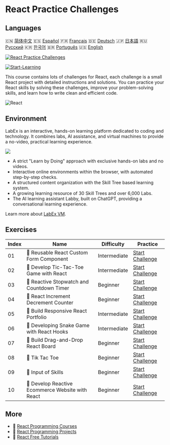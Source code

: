 # React Practice Challenges

## Languages

🇨🇳 [简体中文](README_zh.md) 🇪🇸 [Español](README_es.md) 🇫🇷 [Français](README_fr.md) 🇩🇪 [Deutsch](README_de.md) 🇯🇵 [日本語](README_ja.md) 🇷🇺 [Русский](README_ru.md) 🇰🇷 [한국어](README_ko.md) 🇧🇷 [Português](README_pt.md) 🇺🇸 [English](README.md) 

[![React Practice Challenges](https://cover-creator.labex.io/react-practice-challenges.png)](https://labex.io/courses/react-practice-challenges)

[![Start-Learning](https://img.shields.io/badge/Start-Learning-whitesmoke?style=for-the-badge)](https://labex.io/courses/react-practice-challenges)

This course contains lots of challenges for React, each challenge is a small React project with detailed instructions and solutions. You can practice your React skills by solving these challenges, improve your problem-solving skills, and learn how to write clean and efficient code.

![React](https://img.shields.io/badge/React-whitesmoke?style=for-the-badge&logo=react)


## Environment

LabEx is an interactive, hands-on learning platform dedicated to coding and technology. It combines labs, AI assistance, and virtual machines to provide a no-video, practical learning experience.

![](https://tutorial-screenshot.getvm.io/images/vm-1725247253.png)

- A strict "Learn by Doing" approach with exclusive hands-on labs and no videos.
- Interactive online environments within the browser, with automated step-by-step checks.
- A structured content organization with the Skill Tree based learning system.
- A growing learning resource of 30 Skill Trees and over 6,000 Labs.
- The AI learning assistant Labby, built on ChatGPT, providing a conversational learning experience.

Learn more about [LabEx VM](https://support.labex.io/using-labex/virtual-machine).

## Exercises

|   Index | Name                                             | Difficulty   | Practice                                                                                                                      |
|---------|--------------------------------------------------|--------------|-------------------------------------------------------------------------------------------------------------------------------|
|      01 | 🎯 Reusable React Custom Form Component          | Intermediate | <a target='_blank' href='https://labex.io/labs/react-reusable-react-custom-form-component-67586'>Start Challenge</a>          |
|      02 | 🎯 Develop Tic-Tac-Toe Game with React           | Intermediate | <a target='_blank' href='https://labex.io/labs/react-develop-tic-tac-toe-game-with-react-67587'>Start Challenge</a>           |
|      03 | 🎯 Reactive Stopwatch and Countdown Timer        | Beginner     | <a target='_blank' href='https://labex.io/labs/react-reactive-stopwatch-and-countdown-timer-67593'>Start Challenge</a>        |
|      04 | 🎯 React Increment Decrement Counter             | Beginner     | <a target='_blank' href='https://labex.io/labs/react-react-increment-decrement-counter-67585'>Start Challenge</a>             |
|      05 | 🎯 Build Responsive React Portfolio              | Intermediate | <a target='_blank' href='https://labex.io/labs/react-build-responsive-react-portfolio-67591'>Start Challenge</a>              |
|      06 | 🎯 Developing Snake Game with React Hooks        | Intermediate | <a target='_blank' href='https://labex.io/labs/react-developing-snake-game-with-react-hooks-67592'>Start Challenge</a>        |
|      07 | 🎯 Build Drag-and-Drop React Board               | Beginner     | <a target='_blank' href='https://labex.io/labs/react-build-drag-and-drop-react-board-67588'>Start Challenge</a>               |
|      08 | 🎯 Tik Tac Toe                                   | Beginner     | <a target='_blank' href='https://labex.io/labs/react-tik-tac-toe-67594'>Start Challenge</a>                                   |
|      09 | 🎯 Input of Skills                               | Beginner     | <a target='_blank' href='https://labex.io/labs/react-input-of-skills-67590'>Start Challenge</a>                               |
|      10 | 🎯 Develop Reactive Ecommerce Website with React | Beginner     | <a target='_blank' href='https://labex.io/labs/react-develop-reactive-ecommerce-website-with-react-67589'>Start Challenge</a> |

## More

- 🔗 [React Programming Courses](https://github.com/labex-labs/awesome-programming-courses)
- 🔗 [React Programming Projects](https://github.com/labex-labs/awesome-programming-projects)
- 🔗 [React Free Tutorials](https://github.com/labex-labs/react-free-tutorials)

